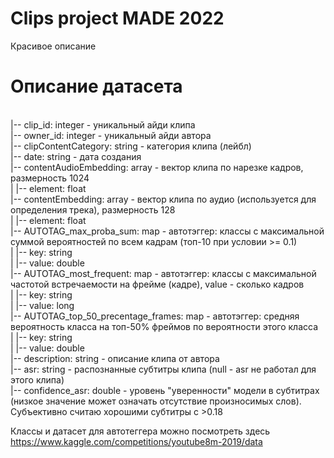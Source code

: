 # Clips project MADE 2022
Красивое описание

# Описание датасета

 <br />|-- clip_id: integer - уникальный айди клипа
 <br />|-- owner_id: integer - уникальный айди автора
 <br />|-- clipContentCategory: string - категория клипа (лейбл)
 <br />|-- date: string - дата создания
 <br />|-- contentAudioEmbedding: array - вектор клипа по нарезке кадров, размерность 1024
 <br />|    |-- element: float 
 <br />|-- contentEmbedding: array - вектор клипа по аудио (используется для определения трека), размерность 128
 <br />|    |-- element: float 
 <br />|-- AUTOTAG_max_proba_sum: map - автотэггер: классы с максимальной суммой вероятностей по всем кадрам (топ-10 при условии >= 0.1)
 <br />|    |-- key: string
 <br />|    |-- value: double 
 <br />|-- AUTOTAG_most_frequent: map - автотэггер: классы с максимальной частотой встречаемости на фрейме (кадре), value - сколько кадров
 <br />|    |-- key: string
 <br />|    |-- value: long 
 <br />|-- AUTOTAG_top_50_precentage_frames: map - автотэггер: средняя вероятность класса на топ-50% фреймов по вероятности этого класса
 <br />|    |-- key: string
 <br />|    |-- value: double 
 <br />|-- description: string - описание клипа от автора
 <br />|-- asr: string - распознанные субтитры клипа (null - asr не работал для этого клипа)
 <br />|-- confidence_asr: double - уровень "уверенности" модели в субтитрах (низкое значение может означать отсутствие произносимых слов). Субъективно считаю хорошими субтитры с >0.18
 
 
 Классы и датасет для автотеггера можно посмотреть здесь https://www.kaggle.com/competitions/youtube8m-2019/data
 
 
 
 
